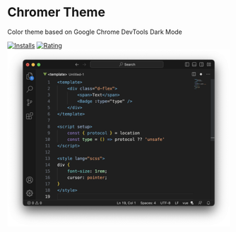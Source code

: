 # Chromer Theme

Color theme based on Google Chrome DevTools Dark Mode

[![Installs](https://vsmarketplacebadges.dev/installs-short/posseus.chromer-theme.jpg)](https://marketplace.visualstudio.com/items?itemName=posseus.chromer-theme) 
[![Rating](https://vsmarketplacebadges.dev/rating-short/posseus.chromer-theme.jpg)](https://marketplace.visualstudio.com/items/posseus.chromer-theme)
![Code Sample](https://raw.githubusercontent.com/mpossas/chromer-theme/0498198980a262e6d87758998d7a2a322684ad9c/images/example.png)
